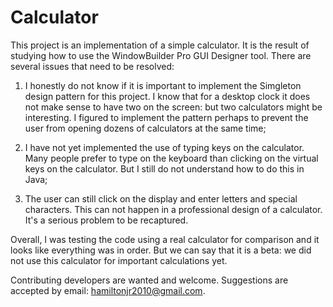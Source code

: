 # Calculator

This project is an implementation of a simple calculator. It is the result of studying how to use the WindowBuilder Pro GUI Designer tool. There are several issues that need to be resolved:

1. I honestly do not know if it is important to implement the Simgleton design pattern for this project. I know that for a desktop clock it does not make sense to have two on the screen: but two calculators might be interesting. I figured to implement the pattern perhaps to prevent the user from opening dozens of calculators at the same time;

2. I have not yet implemented the use of typing keys on the calculator. Many people prefer to type on the keyboard than clicking on the virtual keys on the calculator. But I still do not understand how to do this in Java;

3. The user can still click on the display and enter letters and special characters. This can not happen in a professional design of a calculator. It's a serious problem to be recaptured.

Overall, I was testing the code using a real calculator for comparison and it looks like everything was in order. But we can say that it is a beta: we did not use this calculator for important calculations yet.

Contributing developers are wanted and welcome. Suggestions are accepted by email: hamiltonjr2010@gmail.com.

